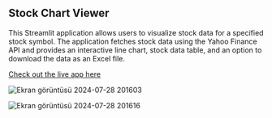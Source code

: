 ## Stock Chart Viewer

This Streamlit application allows users to visualize stock data for a specified stock symbol. The application fetches stock data using the Yahoo Finance API and provides an interactive line chart, stock data table, and an option to download the data as an Excel file.

[Check out the live app here](https://stockchartviewer.streamlit.app/)

![Ekran görüntüsü 2024-07-28 201603](https://github.com/user-attachments/assets/3660aa30-a322-416d-b5f6-04b39398749b)

![Ekran görüntüsü 2024-07-28 201616](https://github.com/user-attachments/assets/74d625c8-866f-447a-a06d-d8a52701e597)
